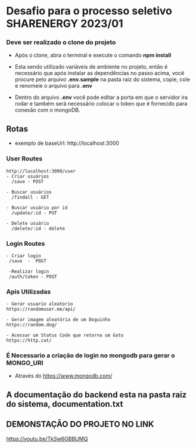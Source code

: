 # Desafio para o processo seletivo SHARENERGY 2023/01

### Deve ser realizado o clone do projeto

- Após o clone, abra o terminal e execute o comando <b>npm install</b>

- Esta sendo utilizado variáveis de ambiente no projeto, então é necessário que após instalar as dependências no passo acima,
 você procure pelo arquivo <b>.env.sample</b> na pasta raiz do sistema, copie, cole e renomeie o arquivo para <b>.env</b>
 
- Dentro do arquivo <b>.env</b> você pode editar a porta em que o servidor ira rodar e também será necessário colocar o token que é fornecido para conexão com o mongoDB.


## Rotas
- exemplo de baseUrl: http://localhost:3000

### User Routes 

```
http://localhost:3000/user
- Criar usuários
  /save - POST
    
- Buscar usuários
  /findall - GET
    
- Buscar usuário por id
  /update/:id - PUT

- Delete usuário
  /delete/:id - delete

```

### Login Routes

```
- Criar login 
 /save  -  POST

 -Realizar login
 /auth/token - POST
```


### Apis Utilizadas 

```
- Gerar usuario aleatorio
https://randomuser.me/api/

- Gerar imagem aleatória de um Doguinho
https://random.dog/

- Acessar um Status Code que retorna um Gato
https://http.cat/

```

### É Necessario a criação de login no mongodb para gerar o MONGO_URI
- Através do https://www.mongodb.com/

## A documentação do backend esta na pasta raiz do sistema, documentation.txt

## DEMONSTAÇÃO DO PROJETO NO LINK
https://youtu.be/TkSw6GBBUMQ